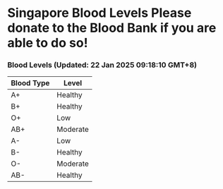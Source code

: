 Singapore Blood Levels
 Please donate to the Blood Bank if you are able to do so!
================================================================================================================================

### Blood Levels (Updated: 22 Jan 2025 09:18:10 GMT+8)
| Blood Type | Level     |
|------------|-----------|
| A+     | Healthy |
| B+     | Healthy |
| O+     | Low |
| AB+     | Moderate |
| A-     | Low |
| B-     | Healthy |
| O-     | Moderate |
| AB-     | Healthy |
